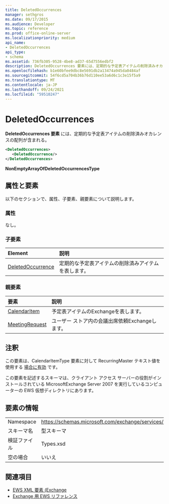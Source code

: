 ```yaml
---
title: DeletedOccurrences
manager: sethgros
ms.date: 09/17/2015
ms.audience: Developer
ms.topic: reference
ms.prod: office-online-server
ms.localizationpriority: medium
api_name:
- DeletedOccurrences
api_type:
- schema
ms.assetid: 736fb305-9528-4be8-ad37-65d7556edbf2
description: DeletedOccurrences 要素には、定期的な予定表アイテムの削除済みオカレンスの配列が含まれる。
ms.openlocfilehash: b1e60bfee9dbc8e5691db2a13474a945da0484af
ms.sourcegitcommit: 54f6cd5a704b36b76d110ee53a6d6c1c3e15f5a9
ms.translationtype: MT
ms.contentlocale: ja-JP
ms.lasthandoff: 09/24/2021
ms.locfileid: "59510247"
---
```

# <a name="deletedoccurrences"></a>DeletedOccurrences

**DeletedOccurrences 要素** には、定期的な予定表アイテムの削除済みオカレンスの配列が含まれる。 
  
```xml
<DeletedOccurrences>
   <DeletedOccurrence/>
</DeletedOccurrences>
```

 **NonEmptyArrayOfDeletedOccurrencesType**
## <a name="attributes-and-elements"></a>属性と要素

以下のセクションで、属性、子要素、親要素について説明します。
  
### <a name="attributes"></a>属性

なし。
  
### <a name="child-elements"></a>子要素

|**Element**|**説明**|
|:-----|:-----|
|[DeletedOccurrence](deletedoccurrence.md) <br/> |定期的な予定表アイテムの削除済みアイテムを表します。  <br/> |
   
### <a name="parent-elements"></a>親要素

|**要素**|**説明**|
|:-----|:-----|
|[CalendarItem](calendaritem.md) <br/> |予定表アイテムのExchangeを表します。  <br/> |
|[MeetingRequest](meetingrequest.md) <br/> |ユーザー ストア内の会議出席依頼Exchangeします。  <br/> |
   
## <a name="remarks"></a>注釈

この要素は、CalendarItemType 要素に対して RecurringMaster テキスト値を使用する [場合に有効](calendaritemtype.md) です。 
  
この要素を記述するスキーマは、クライアント アクセス サーバーの役割がインストールされている MicrosoftExchange Server 2007 を実行しているコンピューターの EWS 仮想ディレクトリにあります。
  
## <a name="element-information"></a>要素の情報

|||
|:-----|:-----|
|Namespace  <br/> |https://schemas.microsoft.com/exchange/services/2006/types  <br/> |
|スキーマ名  <br/> |型スキーマ  <br/> |
|検証ファイル  <br/> |Types.xsd  <br/> |
|空の場合  <br/> |いいえ  <br/> |
   
## <a name="see-also"></a>関連項目

- [EWS XML 要素 (Exchange](ews-xml-elements-in-exchange.md)  
- [Exchange 用 EWS リファレンス](ews-reference-for-exchange.md)

